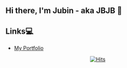 ## Hi there, I'm Jubin - aka JBJB 👋

## Links💻
- [My Portfolio](https://jbjb4467.notion.site/3668e4383cc34e4f99a1f61d985cf8e7)

<div align=center>

  [![Hits](https://hits.seeyoufarm.com/api/count/incr/badge.svg?url=https%3A%2F%2Fgithub.com%2Fjbjb4467&count_bg=%23873AD1&title_bg=%23555555&icon=&icon_color=%23E7E7E7&title=HITS&edge_flat=true)](https://hits.seeyoufarm.com)
  
</div>
